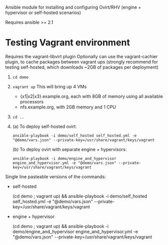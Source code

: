 Ansible module for installing and configuring Ovirt/RHV (engine + hypervisor or self-hosted scenarios)

Requires ansible >= 2.1

# Testing Vagrant environment
Requires the vagrant-libvirt plugin
Optionally can use the vagrant-cachier plugin, to cache packages between vagrant ups (strongly recommend for testing self-hosted, which downloads ~2GB of packages per deployment)

1. `cd demo`

1. `vagrant up`
    This will bring up 4 VMs
    - {x1|x2|x3}.example.org, each with 8GB of memory using all available processors
    - nfs.example.org, with 2GB memory and 1 CPU

1. `cd ..`

1. (a) To deploy self-hosted ovirt:

    `ansible-playbook -i demo/self_hosted self_hosted.yml -e "@demo/vars.json" --private-key=/usr/share/vagrant/keys/vagrant`

   (b) To deploy ovirt with separate engine + hypervisors:

    `ansible-playbook -i demo/engine_and_hypervisor engine_and_hypervisor.yml -e "@demo/vars.json" --private-key=/usr/share/vagrant/keys/vagrant`


Single line pasteable versions of the commands:
- self-hosted

    (cd demo ; vagrant up) && ansible-playbook -i demo/self_hosted self_hosted.yml -e "@demo/vars.json" --private-key=/usr/share/vagrant/keys/vagrant

- engine + hypervisor

    (cd demo ; vagrant up) && ansible-playbook -i demo/engine_and_hypervisor engine_and_hypervisor.yml -e "@demo/vars.json" --private-key=/usr/share/vagrant/keys/vagrant
